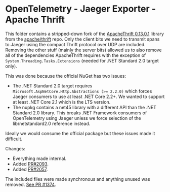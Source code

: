 # OpenTelemetry - Jaeger Exporter - Apache Thrift

This folder contains a stripped-down fork of the [ApacheThrift
0.13.0.1](https://www.nuget.org/packages/ApacheThrift/0.13.0.1) library from
the [apache/thrift](https://github.com/apache/thrift/tree/0.13.0) repo. Only
the client bits we need to transmit spans to Jaeger using the compact Thrift
protocol over UDP are included. Removing the other stuff (mainly the server
bits) allowed us to also remove all of the dependencies ApacheThrift requires
with the exception of `System.Threading.Tasks.Extensions` (needed for .NET
Standard 2.0 target only).

This was done because the official NuGet has two issues:

* The .NET Standard 2.0 target requires `Microsoft.AspNetCore.Http.Abstractions
  (>= 2.2.0)` which forces Jaeger consumers to use at least .NET Core 2.2+. We
  wanted to support at least .NET Core 2.1 which is the LTS version.
* The nupkg contains a net45 library with a different API than the .NET
  Standard 2.0 library. This breaks .NET Framework consumers of OpenTelemetry
  using Jaeger unless we force selection of the lib/netstandard2.0 reference
  instead.

Ideally we would consume the official package but these issues made it
difficult.

Changes:

* Everything made internal.
* Added [PR#2093](https://github.com/apache/thrift/pull/2093).
* Added [PR#2057](https://github.com/apache/thrift/pull/2057).

The included files were made synchronous and anything unused was removed. [See PR #1374](https://github.com/open-telemetry/opentelemetry-dotnet/pull/1374).
